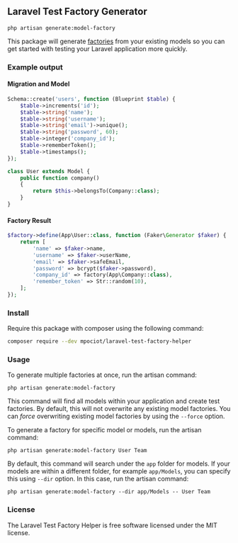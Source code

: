 ## Laravel Test Factory Generator

`php artisan generate:model-factory`

This package will generate [factories](https://laravel.com/docs/master/database-testing#writing-factories) from your existing models so you can get started with testing your Laravel application more quickly.

### Example output

#### Migration and Model
```php
Schema::create('users', function (Blueprint $table) {
    $table->increments('id');
    $table->string('name');
    $table->string('username');
    $table->string('email')->unique();
    $table->string('password', 60);
    $table->integer('company_id');
    $table->rememberToken();
    $table->timestamps();
});

class User extends Model {
    public function company()
    {
        return $this->belongsTo(Company::class);
    }
}
```

#### Factory Result

```php
$factory->define(App\User::class, function (Faker\Generator $faker) {
    return [
        'name' => $faker->name,
        'username' => $faker->userName,
        'email' => $faker->safeEmail,
        'password' => bcrypt($faker->password),
        'company_id' => factory(App\Company::class),
        'remember_token' => Str::random(10),
    ];
});
```


### Install

Require this package with composer using the following command:

```bash
composer require --dev mpociot/laravel-test-factory-helper
```

### Usage

To generate multiple factories at once, run the artisan command:

`php artisan generate:model-factory`

This command will find all models within your application and create test factories. By default, this will not overwrite any existing model factories. You can _force_ overwriting existing model factories by using the `--force` option.

To generate a factory for specific model or models, run the artisan command:

`php artisan generate:model-factory User Team`

By default, this command will search under the `app` folder for models. If your models are within a different folder, for example `app/Models`, you can specify this using `--dir` option. In this case, run the artisan command:

`php artisan generate:model-factory --dir app/Models -- User Team`

### License

The Laravel Test Factory Helper is free software licensed under the MIT license.
